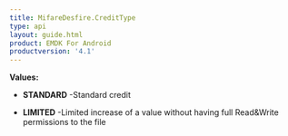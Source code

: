 ```yaml
---
title: MifareDesfire.CreditType
type: api
layout: guide.html
product: EMDK For Android
productversion: '4.1'
---
```





**Values:**

* **STANDARD** -Standard credit

* **LIMITED** -Limited increase of a value without having full Read&Write
 permissions to the file









